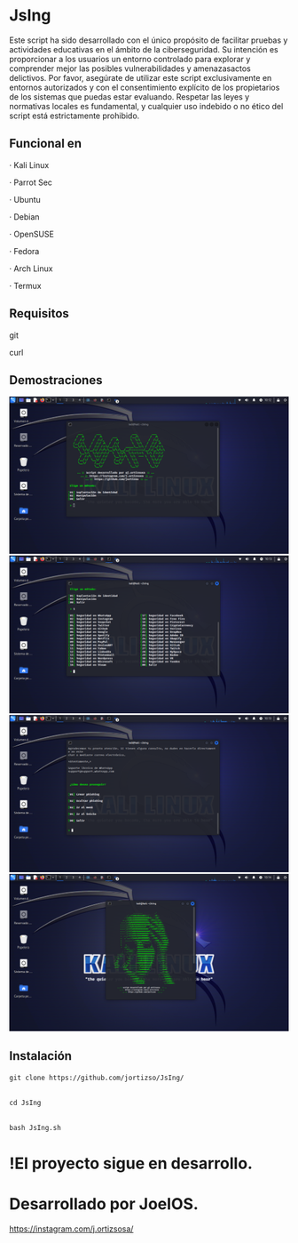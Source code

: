 
# JsIng 


Este script ha sido desarrollado con el único propósito de facilitar pruebas y actividades educativas en el ámbito de la ciberseguridad. Su intención es proporcionar a los usuarios un entorno controlado para explorar y comprender mejor las posibles vulnerabilidades y amenazasactos delictivos. Por favor, asegúrate de utilizar este script exclusivamente en entornos autorizados y con el consentimiento explícito de los propietarios de los sistemas que puedas estar evaluando. Respetar las leyes y normativas locales es fundamental, y cualquier uso indebido o no ético del script está estrictamente prohibido.                     

## Funcional en

· Kali Linux

· Parrot Sec

· Ubuntu

· Debian

· OpenSUSE

· Fedora

· Arch Linux

· Termux

## Requisitos

git

curl

## Demostraciones
![CollageMaker_20191115_193409432](images/Captura%20de%20pantalla_2023-12-11_10-12-57.png)
![CollageMaker_20191115_193409432](images/Captura%20de%20pantalla_2023-12-11_10-13-17.png)
![CollageMaker_20191115_193409432](images/Captura%20de%20pantalla_2023-12-11_10-13-44.png)
![CollageMaker_20191115_193409432](images/Captura%20de%20pantalla_2023-12-11_10-14-12.png)

## Instalación  

    git clone https://github.com/jortizso/JsIng/
##
    cd JsIng
##
    bash JsIng.sh



# !El proyecto sigue en desarrollo.


# Desarrollado por JoelOS.

https://instagram.com/j.ortizsosa/
